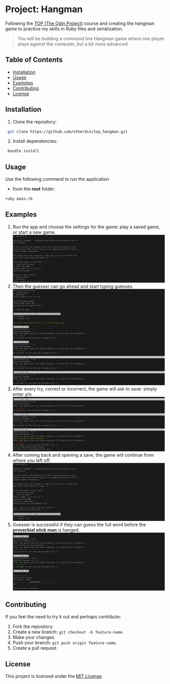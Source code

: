 # Project: Hangman
Following the [TOP (The Odin Project)](https://www.theodinproject.com/lessons/ruby-hangman) course and creating the hangman game to practice my skills in Ruby files and serialization.
> You will be building a command line Hangman game where one player plays against the computer, but a bit more advanced.

## Table of Contents
- [Installation](#installation)
- [Usage](#usage)
- [Examples](#examples)
- [Contributing](#contributing)
- [License](#license)

## Installation
1. Clone the repository:
```bash
 git clone https://github.com/otherdcn/top_hangman.git
```

2. Install dependencies:
```bash
 bundle install
 ```

## Usage
Use the following command to run the application
- from the __root__ folder:
```bash
ruby main.rb
```

## Examples
1. Run the app and choose the settings for the game: play a saved game, or start a new game.
![Image one](./assets/1.png)
2. Then the guesser can go ahead and start typing guesses.
![Image two](./assets/2.png)
3. After every try, correct or incorrect, the game will ask to save: simply enter y/n.
![Image three](./assets/3.png)
4. After coming back and opening a save, the game will continue from where you left off.
![Image four](./assets/4.png)
5. Guesser is successful if they can guess the full word before the __proverbial stick man__ is hanged.
![Image five](./assets/5.png)

## Contributing
If you feel the need to try it out and perhaps contribute:
1. Fork the repository.
2. Create a new branch: `git checkout -b feature-name`.
3. Make your changes.
4. Push your branch: `git push origin feature-name`.
5. Create a pull request.

 ## License
 This project is licensed under the [MIT License](LICENSE).
